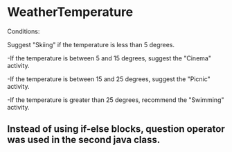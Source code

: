 # WeatherTemperature

Conditions:

Suggest "Skiing" if the temperature is less than 5 degrees.

  -If the temperature is between 5 and 15 degrees, suggest the "Cinema" activity.
  
  -If the temperature is between 15 and 25 degrees, suggest the "Picnic" activity.
  
  -If the temperature is greater than 25 degrees, recommend the "Swimming" activity.
  

## Instead of using if-else blocks, question operator was used in the second java class.
